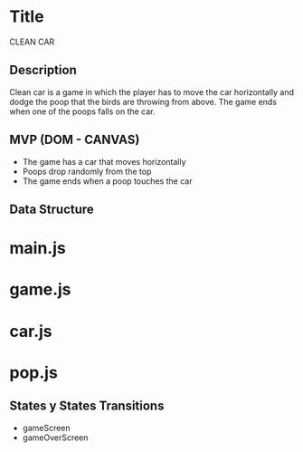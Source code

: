 # Title

CLEAN CAR

## Description

Clean car is a game in which the player has to move the car horizontally and dodge the poop that the birds are throwing from above.
The game ends when one of the poops falls on the car.

## MVP (DOM - CANVAS)

- The game has a car that moves horizontally
- Poops drop randomly from the top
- The game ends when a poop touches the car

## Data Structure

# main.js


# game.js

# car.js 

# pop.js 

## States y States Transitions

- gameScreen
- gameOverScreen





